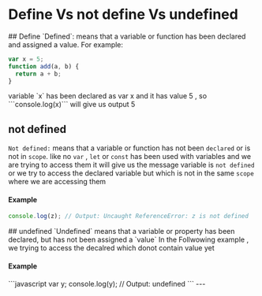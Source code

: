 # Define Vs not define Vs  undefined 
<p>
## Define
`Defined`: means that a variable or function has been declared and assigned a value. For example:
</p>

```javascript
var x = 5;
function add(a, b) {
  return a + b;
}
```

<p>
variable  `x` has been declared as var x and it has value 5 , so ```console.log(x)```  will give us output 5

## not defined 
`Not defined:` means that a variable or function has not been `declared` or is not in `scope`.
 like no `var` , `let` or `const` has been used with variables and we are trying to access them 
it will give us the message variable is `not defined`
or
we try to access the declared variable but which is not in the same `scope` where we are accessing them

#### Example
</p>


```javascript
console.log(z); // Output: Uncaught ReferenceError: z is not defined
```

<p>
## undefined 
`Undefined` means that a variable or property has been declared, but has not been assigned a `value`
In the Follwowing example , we trying to access the decalred which donot contain value yet

#### Example
</p>
```javascript
var y;
console.log(y); // Output: undefined
```
---







